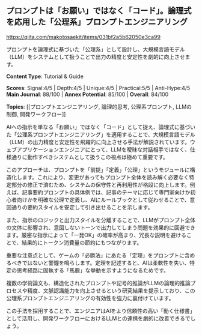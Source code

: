 ## プロンプトは「お願い」ではなく「コード」。論理式を応用した「公理系」プロンプトエンジニアリング

https://qiita.com/makotosaekit/items/031bf2a5b62050e3ca99

プロンプトを論理式に基づいた「公理系」として設計し、大規模言語モデル（LLM）をシステムとして扱うことで出力の精度と安定性を劇的に向上させます。

**Content Type**: Tutorial & Guide

**Scores**: Signal:4/5 | Depth:4/5 | Unique:4/5 | Practical:5/5 | Anti-Hype:4/5
**Main Journal**: 88/100 | **Annex Potential**: 85/100 | **Overall**: 84/100

**Topics**: [[プロンプトエンジニアリング, 論理的思考, 公理系プロンプト, LLMの制御, 開発ワークフロー]]

AIへの指示を単なる「お願い」ではなく「コード」として捉え、論理式に基づいた「公理系プロンプトエンジニアリング」を適用することで、大規模言語モデル（LLM）の出力精度と安定性を飛躍的に向上させる手法が解説されています。ウェブアプリケーションエンジニアにとって、LLMを曖昧な対話相手ではなく、仕様通りに動作すべきシステムとして扱うこの視点は極めて重要です。

このアプローチは、プロンプトを「前提」「定義」「公理」というモジュールに構造化します。これにより、変更があってもプロンプト全体を読み解く必要なく特定部分の修正で済むため、システムの保守性と再利用性が格段に向上します。例えば、記事要約プロンプトの具体例では、記事のテーマに応じて専門家向けか初心者向けかを明確な公理で定義し、AIにルールブックとして従わせることで、意図通りの要約スタイルを安定して引き出せることを示します。

また、指示のロジックと出力スタイルを分離することで、LLMがプロンプト全体の文体に影響され、意図しないトーンで出力してしまう問題を効果的に回避できます。厳密な指示によって「一発OK」の確率が高まり、冗長な説明を避けることで、結果的にトークン消費量の節約にもつながります。

重要な注意点として、ゲームの「必勝法」にあたる「定理」をプロンプトに含めるべきではないと警鐘を鳴らします。定理を記述すると、AIは柔軟性を失い、特定の思考経路に固執する「馬鹿」な挙動を示すようになるためです。

複数の学術論文も、構造化されたプロンプトや記号的推論がLLMの論理的推論プロセスや精度、文脈認識能力を向上させるという研究結果を提示しており、この公理系プロンプトエンジニアリングの有効性を強力に裏付けています。

この手法を採用することで、エンジニアはAIをより信頼性の高い「動く仕様書」として活用し、開発ワークフローにおけるLLMとの連携を劇的に改善できるでしょう。